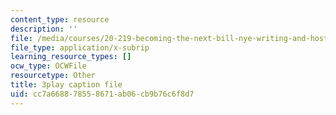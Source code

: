 ```yaml
---
content_type: resource
description: ''
file: /media/courses/20-219-becoming-the-next-bill-nye-writing-and-hosting-the-educational-show-january-iap-2015/cc7a668878558671ab06cb9b76c6f8d7_GXvoGKLnGn8.srt
file_type: application/x-subrip
learning_resource_types: []
ocw_type: OCWFile
resourcetype: Other
title: 3play caption file
uid: cc7a6688-7855-8671-ab06-cb9b76c6f8d7
---
```


